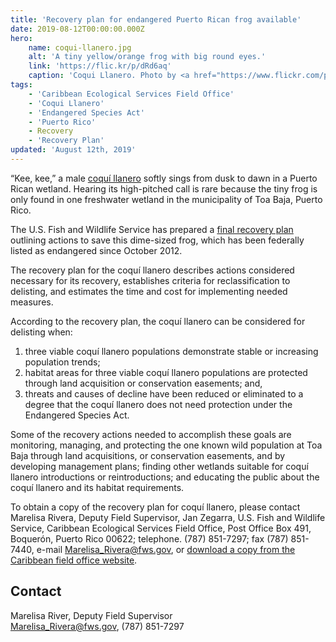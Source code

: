 ```yaml
---
title: 'Recovery plan for endangered Puerto Rican frog available'
date: 2019-08-12T00:00:00.000Z
hero:
    name: coqui-llanero.jpg
    alt: 'A tiny yellow/orange frog with big round eyes.'
    link: 'https://flic.kr/p/dRd6aq'
    caption: 'Coqui Llanero. Photo by <a href="https://www.flickr.com/photos/ljvillanueva/">Luis J. Villanueva</a> <a href="https://creativecommons.org/licenses/by-nc-sa/2.0/#">CC BY-NC-SA 2.0.</a>'
tags:
    - 'Caribbean Ecological Services Field Office'
    - 'Coqui Llanero'
    - 'Endangered Species Act'
    - 'Puerto Rico'
    - Recovery
    - 'Recovery Plan'
updated: 'August 12th, 2019'
---
```


“Kee, kee,” a male [coquí llanero](https://ecos.fws.gov/ecp0/profile/speciesProfile?spcode=D03V) softly sings from dusk to dawn in a Puerto Rican wetland.  Hearing its high-pitched call is rare because the tiny frog is only found in one freshwater wetland in the municipality of Toa Baja, Puerto Rico.

The U.S. Fish and Wildlife Service has prepared a [final recovery plan](https://ecos.fws.gov/docs/recovery_plan/Recovery%20Plan%20for%20the%20Coqui%20llanero.pdf) outlining actions to save this dime-sized frog, which has been federally listed as endangered since October 2012.

The recovery plan for the coquí llanero describes actions considered necessary for its recovery, establishes criteria for reclassification to delisting, and estimates the time and cost for implementing needed measures.

According to the recovery plan, the coquí llanero can be considered for delisting when:

1. three viable coquí llanero populations demonstrate stable or increasing population trends;
2. habitat areas for three viable coquí llanero populations are protected through land acquisition or conservation easements; and,
3. threats and causes of decline have been reduced or eliminated to a degree that the coquí llanero does not need protection under the Endangered Species Act.

Some of the recovery actions needed to accomplish these goals are monitoring, managing, and protecting the one known wild population at Toa Baja through land acquisitions, or conservation easements, and by developing management plans; finding other wetlands suitable for coquí llanero introductions or reintroductions; and educating the public about the coquí llanero and its habitat requirements.

To obtain a copy of the recovery plan for coquí llanero, please contact Marelisa Rivera, Deputy Field Supervisor, Jan Zegarra, U.S. Fish and Wildlife Service, Caribbean Ecological Services Field Office, Post Office Box 491, Boquerón, Puerto Rico 00622; telephone. (787) 851-7297; fax (787) 851-7440, e-mail Marelisa_Rivera@fws.gov, or [download a copy from the Caribbean field office website](https://ecos.fws.gov/docs/recovery_plan/Recovery%20Plan%20for%20the%20Coqui%20llanero.pdf).

## Contact

Marelisa River, Deputy Field Supervisor  
[Marelisa_Rivera@fws.gov](mailto:Marelisa_Rivera@fws.gov), (787) 851-7297